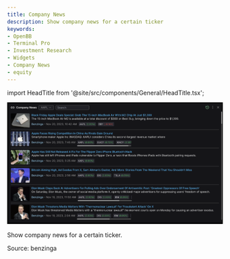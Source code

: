 ```yaml
---
title: Company News
description: Show company news for a certain ticker
keywords:
- OpenBB
- Terminal Pro
- Investment Research
- Widgets
- Company News
- equity
---
```


import HeadTitle from '@site/src/components/General/HeadTitle.tsx';

<HeadTitle title="Company News - equity | OpenBB Terminal Pro Docs" />

<img
    src="https://raw.githubusercontent.com/OpenBB-finance/widgets-library/main/equity/company_news.png"
    alt="OpenBB Terminal Pro Widgets Library"
/>

Show company news for a certain ticker.

Source: benzinga

